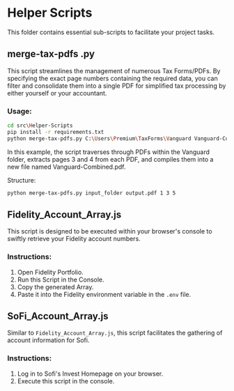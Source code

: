 # Helper Scripts

This folder contains essential sub-scripts to facilitate your project tasks.

## merge-tax-pdfs .py

This script streamlines the management of numerous Tax Forms/PDFs. By specifying the exact page numbers containing the required data, you can filter and consolidate them into a single PDF for simplified tax processing by either yourself or your accountant.

### Usage:

```bash
cd src\Helper-Scripts
pip install -r requirements.txt
python merge-tax-pdfs.py C:\Users\Premium\TaxForms\Vanguard Vanguard-Combined.pdf 3 4
```
In this example, the script traverses through PDFs within the Vanguard folder, extracts pages 3 and 4 from each PDF, and compiles them into a new file named Vanguard-Combined.pdf.

Structure:
```bash
python merge-tax-pdfs.py input_folder output.pdf 1 3 5
```

## Fidelity_Account_Array.js

This script is designed to be executed within your browser's console to swiftly retrieve your Fidelity account numbers.

### Instructions:

1. Open Fidelity Portfolio.
2. Run this Script in the Console.
3. Copy the generated Array.
4. Paste it into the Fidelity environment variable in the `.env` file.

## SoFi_Account_Array.js

Similar to `Fidelity_Account_Array.js`, this script facilitates the gathering of account information for Sofi.

### Instructions:

1. Log in to Sofi's Invest Homepage on your browser.
2. Execute this script in the console.
